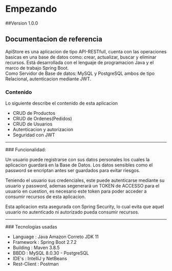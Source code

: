 # Empezando

##Version 1.0.0

## Documentacion de referencia

ApiStore es una aplicacion de tipo API-RESTfull, cuenta con las operaciones basicas en una base de datos como: crear, actualizar, buscar y eliminar recursos.
Está desarrollada con el lenguaje de programacion Java y el marco de trabajo Spring Boot.<br>
Como Servidor de Base de datos: MySQL y PostgreSQL ambos de tipo Relacional,
autenticacion mediante JWT.



### Contenido
Lo siguiente describe el contenido de esta aplicacion
* CRUD de Productos
* CRUD de Ordenes(Pedidos)
* CRUD de Usuarios
* Autenticacion y autorizacion
* Seguridad con JWT

<hr>
### Funcionalidad:

Un usuario puede registrarse con sus datos personales los cuales la aplicacion guardará en la Base de Datos. Los datos sensibles como el password se encriptan antes ser guardados para evitar riesgos.

Teniendo el usuario sus credenciales, este puede autenticarse mediante su usuario y password, ademas segenerará un TOKEN de ACCESSO para el usuario en cuestion, es necesario este token para poder acceder a consumir recursos de esta aplicacion.

Esta aplicacion esta asegurada con Spring Security, lo cual evita que aquel usuario no autenticado ni autorizado pueda consumir recursos.

<hr>
### Tecnologias usadas

* Language	: Java Amazon Correto JDK 11
* Framework    	: Spring Boot 2.7.2
* Building     	: Maven 3.8.5
* BBDD         	: MySQL 8.0.30 - PostgreSQL
* IDE's        	: IntelliJ y NetBeans
* Rest-Client  	: Postman